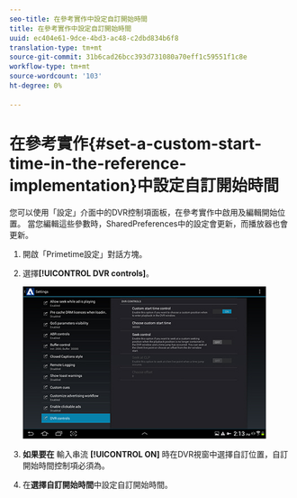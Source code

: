 ```yaml
---
seo-title: 在參考實作中設定自訂開始時間
title: 在參考實作中設定自訂開始時間
uuid: ec404e61-9dce-4bd3-ac48-c2dbd834b6f8
translation-type: tm+mt
source-git-commit: 31b6cad26bcc393d731080a70eff1c59551f1c8e
workflow-type: tm+mt
source-wordcount: '103'
ht-degree: 0%

---
```



# 在參考實作{#set-a-custom-start-time-in-the-reference-implementation}中設定自訂開始時間

您可以使用「設定」介面中的DVR控制項面板，在參考實作中啟用及編輯開始位置。 當您編輯這些參數時，SharedPreferences中的設定會更新，而播放器也會更新。

1. 開啟「Primetime設定」對話方塊。
1. 選擇&#x200B;**[!UICONTROL DVR controls]**。

   <!--<a id="fig_5C7A4E8F0390404F97E667364DB8B0A6"></a>-->

   ![](assets/dvr-configuration.jpg)

1. **如果要在** 輸入串流 **[!UICONTROL ON]** 時在DVR視窗中選擇自訂位置，自訂開始時間控制項必須為。
1. 在&#x200B;**選擇自訂開始時間**&#x200B;中設定自訂開始時間。
